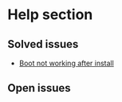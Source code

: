 # Help section

## Solved issues

* [Boot not working after install](001_boot_not_working_after_install.md)

## Open issues

